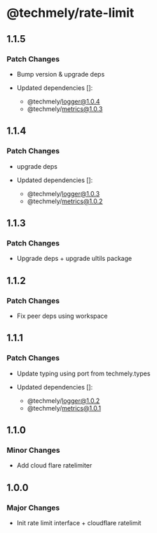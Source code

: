 # @techmely/rate-limit

## 1.1.5

### Patch Changes

- Bump version & upgrade deps

- Updated dependencies []:
  - @techmely/logger@1.0.4
  - @techmely/metrics@1.0.3

## 1.1.4

### Patch Changes

- upgrade deps

- Updated dependencies []:
  - @techmely/logger@1.0.3
  - @techmely/metrics@1.0.2

## 1.1.3

### Patch Changes

- Upgrade deps + upgrade ultils package

## 1.1.2

### Patch Changes

- Fix peer deps using workspace

## 1.1.1

### Patch Changes

- Update typing using port from techmely.types

- Updated dependencies []:
  - @techmely/logger@1.0.2
  - @techmely/metrics@1.0.1

## 1.1.0

### Minor Changes

- Add cloud flare ratelimiter

## 1.0.0

### Major Changes

- Init rate limit interface + cloudflare ratelimit
